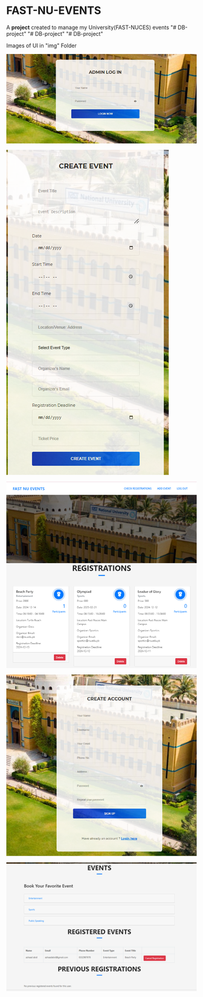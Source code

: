 # FAST-NU-EVENTS
A **project** created to manage my University(FAST-NUCES) events
"# DB-project" 
"# DB-project" 
"# DB-project" 

Images of UI in "img" Folder

![ADMIN_LOGIN](img/AdminLogin.png)

![Event creation form](img/Forms_for_Admin_to_create_Event.png)

![Created Events](img/Events_in_Admin_portal.png)

![User Signup](img/User_Signup.png)

![ADMIN_LOGIN](img/Events_for_user_to_register.png)
